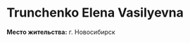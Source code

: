 [](https://github.com/ElenaTrunchenko/portfolio/blob/main/img/%D0%BF%D0%BE%D1%80%D1%82%D1%84%D0%BE%D0%BB%D0%B8%D0%BE.jpg)

# Trunchenko Elena Vasilyevna

**Место жительства:** г. Новосибирск
